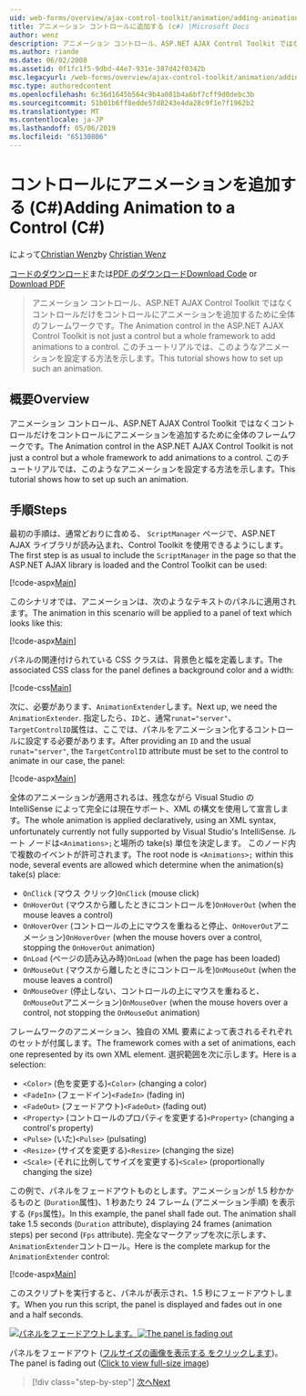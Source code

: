 ```yaml
---
uid: web-forms/overview/ajax-control-toolkit/animation/adding-animation-to-a-control-cs
title: アニメーション コントロールに追加する (c#) |Microsoft Docs
author: wenz
description: アニメーション コントロール、ASP.NET AJAX Control Toolkit ではなくコントロールだけをコントロールにアニメーションを追加するために全体のフレームワークです。 このチュートリアルではどのようにしています.
ms.author: riande
ms.date: 06/02/2008
ms.assetid: 0f1fc1f5-9dbd-44e7-931e-387d42f0342b
msc.legacyurl: /web-forms/overview/ajax-control-toolkit/animation/adding-animation-to-a-control-cs
msc.type: authoredcontent
ms.openlocfilehash: 6c36d1645b564c9b4a081b4a6bf7cff9d0debc3b
ms.sourcegitcommit: 51b01b6ff8edde57d8243e4da28c9f1e7f1962b2
ms.translationtype: MT
ms.contentlocale: ja-JP
ms.lasthandoff: 05/06/2019
ms.locfileid: "65130806"
---
```

# <a name="adding-animation-to-a-control-c"></a><span data-ttu-id="784f3-104">コントロールにアニメーションを追加する (C#)</span><span class="sxs-lookup"><span data-stu-id="784f3-104">Adding Animation to a Control (C#)</span></span>

<span data-ttu-id="784f3-105">によって[Christian Wenz](https://github.com/wenz)</span><span class="sxs-lookup"><span data-stu-id="784f3-105">by [Christian Wenz](https://github.com/wenz)</span></span>

<span data-ttu-id="784f3-106">[コードのダウンロード](http://download.microsoft.com/download/f/9/a/f9a26acd-8df4-4484-8a18-199e4598f411/Animation1.cs.zip)または[PDF のダウンロード](http://download.microsoft.com/download/6/7/1/6718d452-ff89-4d3f-a90e-c74ec2d636a3/animation1CS.pdf)</span><span class="sxs-lookup"><span data-stu-id="784f3-106">[Download Code](http://download.microsoft.com/download/f/9/a/f9a26acd-8df4-4484-8a18-199e4598f411/Animation1.cs.zip) or [Download PDF](http://download.microsoft.com/download/6/7/1/6718d452-ff89-4d3f-a90e-c74ec2d636a3/animation1CS.pdf)</span></span>

> <span data-ttu-id="784f3-107">アニメーション コントロール、ASP.NET AJAX Control Toolkit ではなくコントロールだけをコントロールにアニメーションを追加するために全体のフレームワークです。</span><span class="sxs-lookup"><span data-stu-id="784f3-107">The Animation control in the ASP.NET AJAX Control Toolkit is not just a control but a whole framework to add animations to a control.</span></span> <span data-ttu-id="784f3-108">このチュートリアルでは、このようなアニメーションを設定する方法を示します。</span><span class="sxs-lookup"><span data-stu-id="784f3-108">This tutorial shows how to set up such an animation.</span></span>

## <a name="overview"></a><span data-ttu-id="784f3-109">概要</span><span class="sxs-lookup"><span data-stu-id="784f3-109">Overview</span></span>

<span data-ttu-id="784f3-110">アニメーション コントロール、ASP.NET AJAX Control Toolkit ではなくコントロールだけをコントロールにアニメーションを追加するために全体のフレームワークです。</span><span class="sxs-lookup"><span data-stu-id="784f3-110">The Animation control in the ASP.NET AJAX Control Toolkit is not just a control but a whole framework to add animations to a control.</span></span> <span data-ttu-id="784f3-111">このチュートリアルでは、このようなアニメーションを設定する方法を示します。</span><span class="sxs-lookup"><span data-stu-id="784f3-111">This tutorial shows how to set up such an animation.</span></span>

## <a name="steps"></a><span data-ttu-id="784f3-112">手順</span><span class="sxs-lookup"><span data-stu-id="784f3-112">Steps</span></span>

<span data-ttu-id="784f3-113">最初の手順は、通常どおりに含める、 `ScriptManager`  ページで、ASP.NET AJAX ライブラリが読み込まれ、Control Toolkit を使用できるようにします。</span><span class="sxs-lookup"><span data-stu-id="784f3-113">The first step is as usual to include the `ScriptManager` in the page so that the ASP.NET AJAX library is loaded and the Control Toolkit can be used:</span></span>

[!code-aspx[Main](adding-animation-to-a-control-cs/samples/sample1.aspx)]

<span data-ttu-id="784f3-114">このシナリオでは、アニメーションは、次のようなテキストのパネルに適用されます。</span><span class="sxs-lookup"><span data-stu-id="784f3-114">The animation in this scenario will be applied to a panel of text which looks like this:</span></span>

[!code-aspx[Main](adding-animation-to-a-control-cs/samples/sample2.aspx)]

<span data-ttu-id="784f3-115">パネルの関連付けられている CSS クラスは、背景色と幅を定義します。</span><span class="sxs-lookup"><span data-stu-id="784f3-115">The associated CSS class for the panel defines a background color and a width:</span></span>

[!code-css[Main](adding-animation-to-a-control-cs/samples/sample3.css)]

<span data-ttu-id="784f3-116">次に、必要があります、`AnimationExtender`します。</span><span class="sxs-lookup"><span data-stu-id="784f3-116">Next up, we need the `AnimationExtender`.</span></span> <span data-ttu-id="784f3-117">指定したら、`ID`と、通常`runat="server"`、`TargetControlID`属性は、ここでは、パネルをアニメーション化するコントロールに設定する必要があります。</span><span class="sxs-lookup"><span data-stu-id="784f3-117">After providing an `ID` and the usual `runat="server"`, the `TargetControlID` attribute must be set to the control to animate in our case, the panel:</span></span>

[!code-aspx[Main](adding-animation-to-a-control-cs/samples/sample4.aspx)]

<span data-ttu-id="784f3-118">全体のアニメーションが適用されるは、残念ながら Visual Studio の IntelliSense によって完全には現在サポート、XML の構文を使用して宣言します。</span><span class="sxs-lookup"><span data-stu-id="784f3-118">The whole animation is applied declaratively, using an XML syntax, unfortunately currently not fully supported by Visual Studio's IntelliSense.</span></span> <span data-ttu-id="784f3-119">ルート ノードは`<Animations>;`と場所の take(s) 単位を決定します。 このノード内で複数のイベントが許可されます。</span><span class="sxs-lookup"><span data-stu-id="784f3-119">The root node is `<Animations>;` within this node, several events are allowed which determine when the animation(s) take(s) place:</span></span>

- <span data-ttu-id="784f3-120">`OnClick` (マウス クリック)</span><span class="sxs-lookup"><span data-stu-id="784f3-120">`OnClick` (mouse click)</span></span>
- <span data-ttu-id="784f3-121">`OnHoverOut` (マウスから離したときにコントロールを)</span><span class="sxs-lookup"><span data-stu-id="784f3-121">`OnHoverOut` (when the mouse leaves a control)</span></span>
- <span data-ttu-id="784f3-122">`OnHoverOver` (コントロールの上にマウスを重ねると停止、`OnHoverOut`アニメーション)</span><span class="sxs-lookup"><span data-stu-id="784f3-122">`OnHoverOver` (when the mouse hovers over a control, stopping the `OnHoverOut` animation)</span></span>
- <span data-ttu-id="784f3-123">`OnLoad` (ページの読み込み時)</span><span class="sxs-lookup"><span data-stu-id="784f3-123">`OnLoad` (when the page has been loaded)</span></span>
- <span data-ttu-id="784f3-124">`OnMouseOut` (マウスから離したときにコントロールを)</span><span class="sxs-lookup"><span data-stu-id="784f3-124">`OnMouseOut` (when the mouse leaves a control)</span></span>
- <span data-ttu-id="784f3-125">`OnMouseOver` (停止しない、コントロールの上にマウスを重ねると、`OnMouseOut`アニメーション)</span><span class="sxs-lookup"><span data-stu-id="784f3-125">`OnMouseOver` (when the mouse hovers over a control, not stopping the `OnMouseOut` animation)</span></span>

<span data-ttu-id="784f3-126">フレームワークのアニメーション、独自の XML 要素によって表されるそれぞれのセットが付属します。</span><span class="sxs-lookup"><span data-stu-id="784f3-126">The framework comes with a set of animations, each one represented by its own XML element.</span></span> <span data-ttu-id="784f3-127">選択範囲を次に示します。</span><span class="sxs-lookup"><span data-stu-id="784f3-127">Here is a selection:</span></span>

- <span data-ttu-id="784f3-128">`<Color>` (色を変更する)</span><span class="sxs-lookup"><span data-stu-id="784f3-128">`<Color>` (changing a color)</span></span>
- <span data-ttu-id="784f3-129">`<FadeIn>` (フェードイン)</span><span class="sxs-lookup"><span data-stu-id="784f3-129">`<FadeIn>` (fading in)</span></span>
- <span data-ttu-id="784f3-130">`<FadeOut>` (フェードアウト)</span><span class="sxs-lookup"><span data-stu-id="784f3-130">`<FadeOut>` (fading out)</span></span>
- <span data-ttu-id="784f3-131">`<Property>` (コントロールのプロパティを変更する)</span><span class="sxs-lookup"><span data-stu-id="784f3-131">`<Property>` (changing a control's property)</span></span>
- <span data-ttu-id="784f3-132">`<Pulse>` (いた)</span><span class="sxs-lookup"><span data-stu-id="784f3-132">`<Pulse>` (pulsating)</span></span>
- <span data-ttu-id="784f3-133">`<Resize>` (サイズを変更する)</span><span class="sxs-lookup"><span data-stu-id="784f3-133">`<Resize>` (changing the size)</span></span>
- <span data-ttu-id="784f3-134">`<Scale>` (それに比例してサイズを変更する)</span><span class="sxs-lookup"><span data-stu-id="784f3-134">`<Scale>` (proportionally changing the size)</span></span>

<span data-ttu-id="784f3-135">この例で、パネルをフェードアウトものとします。アニメーションが 1.5 秒かかるものと (`Duration`属性)、1 秒あたり 24 フレーム (アニメーション手順) を表示する (`Fps`属性)。</span><span class="sxs-lookup"><span data-stu-id="784f3-135">In this example, the panel shall fade out. The animation shall take 1.5 seconds (`Duration` attribute), displaying 24 frames (animation steps) per second (`Fps` attribute).</span></span> <span data-ttu-id="784f3-136">完全なマークアップを次に示します、`AnimationExtender`コントロール。</span><span class="sxs-lookup"><span data-stu-id="784f3-136">Here is the complete markup for the `AnimationExtender` control:</span></span>

[!code-aspx[Main](adding-animation-to-a-control-cs/samples/sample5.aspx)]

<span data-ttu-id="784f3-137">このスクリプトを実行すると、パネルが表示され、1.5 秒にフェードアウトします。</span><span class="sxs-lookup"><span data-stu-id="784f3-137">When you run this script, the panel is displayed and fades out in one and a half seconds.</span></span>

<span data-ttu-id="784f3-138">[![パネルをフェードアウトします。](adding-animation-to-a-control-cs/_static/image2.png)](adding-animation-to-a-control-cs/_static/image1.png)</span><span class="sxs-lookup"><span data-stu-id="784f3-138">[![The panel is fading out](adding-animation-to-a-control-cs/_static/image2.png)](adding-animation-to-a-control-cs/_static/image1.png)</span></span>

<span data-ttu-id="784f3-139">パネルをフェードアウト ([フルサイズの画像を表示する をクリックします](adding-animation-to-a-control-cs/_static/image3.png))。</span><span class="sxs-lookup"><span data-stu-id="784f3-139">The panel is fading out ([Click to view full-size image](adding-animation-to-a-control-cs/_static/image3.png))</span></span>

> [!div class="step-by-step"]
> [<span data-ttu-id="784f3-140">次へ</span><span class="sxs-lookup"><span data-stu-id="784f3-140">Next</span></span>](executing-several-animations-at-the-same-time-cs.md)
